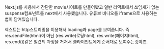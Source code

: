 Next.js를 사용해서 간단한 movie사이트를 만들어봤고 일반 리액트에서 쓰임새가 없는 suspense컴포넌트를 next에서 사용했습니다.
유튜브 비디오를 iframe으로 사용하는 법이 담겨있습니다.

넥스트는 http스트리밍을 이용해서 loading과 page를 보여줍니다.
즉 res.sendFile(html)이 아닌 (res.write(로딩html), res.write(페이지html), res.end())같은
일련의 과정을 거쳐서 클라이언트에게 순서대로 보여주는것이죠.